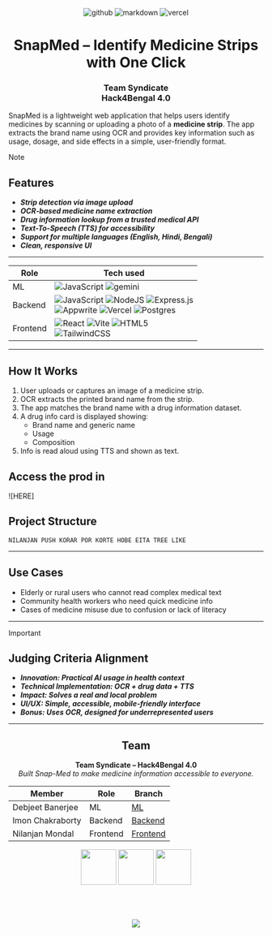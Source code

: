 


<div align=center>

![github](https://img.shields.io/badge/GitHub-181717.svg?style=for-the-badge&logo=GitHub&logoColor=white)
![markdown](https://img.shields.io/badge/Markdown-181717.svg?style=for-the-badge&logo=Markdown&logoColor=white)
![vercel](https://img.shields.io/badge/Vercel-181717?style=for-the-badge&logo=vercel&logoColor=white)
# SnapMed – Identify Medicine Strips with One Click
<h3 align=center>Team Syndicate <br> Hack4Bengal 4.0</h3>

</div>

SnapMed is a lightweight web application that helps users identify medicines by scanning or uploading a photo of a **medicine strip**. The app extracts the brand name using OCR and provides key information such as usage, dosage, and side effects in a simple, user-friendly format.

>[!NOTE]
>## Features
>- ***Strip detection via image upload***
>- ***OCR-based medicine name extraction***
>- ***Drug information lookup from a trusted medical API***
>- ***Text-To-Speech (TTS) for accessibility***
>- ***Support for multiple languages (English, Hindi, Bengali)***
>- ***Clean, responsive UI***

---
<div align=center>
   
|Role|Tech used|
|--|--|
|ML|![JavaScript](https://img.shields.io/badge/javascript-%23323330.svg?style=for-the-badge&logo=javascript&logoColor=%23F7DF1E) ![gemini](https://img.shields.io/badge/Google%20Gemini-8E75B2.svg?style=for-the-badge&logo=Google-Gemini&logoColor=white)|
|Backend|![JavaScript](https://img.shields.io/badge/javascript-%23323330.svg?style=for-the-badge&logo=javascript&logoColor=%23F7DF1E) ![NodeJS](https://img.shields.io/badge/node.js-6DA55F?style=for-the-badge&logo=node.js&logoColor=white) ![Express.js](https://img.shields.io/badge/express.js-%23404d59.svg?style=for-the-badge&logo=express&logoColor=%2361DAFB)<br>![Appwrite](https://img.shields.io/badge/Appwrite-%23FD366E.svg?style=for-the-badge&logo=appwrite&logoColor=white) ![Vercel](https://img.shields.io/badge/vercel-%23000000.svg?style=for-the-badge&logo=vercel&logoColor=white) ![Postgres](https://img.shields.io/badge/postgres-%23316192.svg?style=for-the-badge&logo=postgresql&logoColor=white)|
|Frontend|![React](https://img.shields.io/badge/react-%2320232a.svg?style=for-the-badge&logo=react&logoColor=%2361DAFB) ![Vite](https://img.shields.io/badge/vite-%23646CFF.svg?style=for-the-badge&logo=vite&logoColor=white) ![HTML5](https://img.shields.io/badge/html5-%23E34F26.svg?style=for-the-badge&logo=html5&logoColor=white)<br>![TailwindCSS](https://img.shields.io/badge/tailwindcss-%2338B2AC.svg?style=for-the-badge&logo=tailwind-css&logoColor=white)|

</div>

---

## How It Works

1. User uploads or captures an image of a medicine strip.
2. OCR extracts the printed brand name from the strip.
3. The app matches the brand name with a drug information dataset.
4. A drug info card is displayed showing:
   - Brand name and generic name
   - Usage
   - Composition
5. Info is read aloud using TTS and shown as text.

## Access the prod in

![HERE]

## Project Structure

```
NILANJAN PUSH KORAR POR KORTE HOBE EITA TREE LIKE
```

---

## Use Cases

- Elderly or rural users who cannot read complex medical text
- Community health workers who need quick medicine info
- Cases of medicine misuse due to confusion or lack of literacy

---

>[!IMPORTANT]
>## Judging Criteria Alignment
>
>- ***Innovation: Practical AI usage in health context***
>- ***Technical Implementation: OCR + drug data + TTS***
>- ***Impact: Solves a real and local problem***
>- ***UI/UX: Simple, accessible, mobile-friendly interface***
>- ***Bonus: Uses OCR, designed for underrepresented users***

---
<div align=center>
   
## Team

**Team Syndicate – Hack4Bengal 4.0**  
*Built Snap-Med to make medicine information accessible to everyone.*

| Member | Role | Branch |
|--|--|--|
|Debjeet Banerjee|ML|<a href="https://github.com/AwwHellNahh/Snap-Med/tree/ML">ML</a>|
|Imon Chakraborty|Backend|<a href="https://github.com/AwwHellNahh/Snap-Med/tree/Backend">Backend</a>|
|Nilanjan Mondal|Frontend|<a href="https://github.com/AwwHellNahh/Snap-Med/tree/Frontend">Frontend</a>|

<img src="https://github.com/user-attachments/assets/b13b65a5-2b53-46c2-baca-b04abbd7f082" height=70 width=70>
<img src="https://github.com/user-attachments/assets/72edcdd2-e06b-40a1-89a4-eeae562bf842" height=70 width=70>
<img src="https://github.com/user-attachments/assets/c0336e8b-334c-46e0-9743-1b4df092ea23" height=70 width=70>


</div>
<br><br><br>
<p align="center"><a href="https://github.com/AwwHellNahh/Snap-Med/blob/main/LICENSE"><img src="https://img.shields.io/static/v1.svg?style=for-the-badge&label=License&message=MIT&logoColor=d9e0ee&colorA=363a4f&colorB=b7bdf8"/></a></p>
